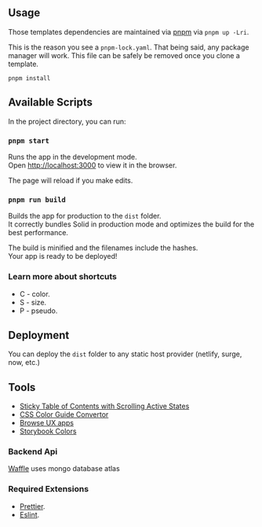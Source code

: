 ## Usage

Those templates dependencies are maintained via [pnpm](https://pnpm.io) via `pnpm up -Lri`.

This is the reason you see a `pnpm-lock.yaml`. That being said, any package manager will work. This file can be safely be removed once you clone a template.

```
pnpm install
```

## Available Scripts

In the project directory, you can run:

### `pnpm start`

Runs the app in the development mode.<br>
Open [http://localhost:3000](http://localhost:3000) to view it in the browser.

The page will reload if you make edits.<br>

### `pnpm run build`

Builds the app for production to the `dist` folder.<br>
It correctly bundles Solid in production mode and optimizes the build for the best performance.

The build is minified and the filenames include the hashes.<br>
Your app is ready to be deployed!

### Learn more about shortcuts

- C - color.
- S - size.
- P - pseudo.

## Deployment

You can deploy the `dist` folder to any static host provider (netlify, surge, now, etc.)

## Tools

- [Sticky Table of Contents with Scrolling Active States](https://css-tricks.com/sticky-table-of-contents-with-scrolling-active-states/)
- [CSS Color Guide Convertor](https://colorjs.io/apps/convert/?color=lime&precision=4)
- [Browse UX apps](https://mobbin.com/browse/ios/apps?sort=publishedAt)
- [Storybook Colors](https://workday.github.io/canvas-tokens/?path=/docs/docs-base-tokens--docs)

### Backend Api

[Waffle](https://github.com/Manviel/Waffle) uses mongo database atlas

### Required Extensions

- [Prettier](https://marketplace.visualstudio.com/items?itemName=esbenp.prettier-vscode).
- [Eslint](https://marketplace.visualstudio.com/items?itemName=dbaeumer.vscode-eslint).
